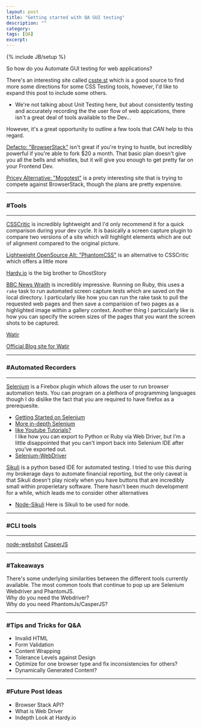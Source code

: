 ```yaml
---
layout: post
title: "Getting started with QA GUI testing"
description: ""
category: 
tags: [QA]
excerpt: 
---
```

{% include JB/setup %}

So how do you Automate GUI testing for web applications?

There's an interesting site called [csste.st](http://csste.st/tools/) which is a good source to find more some directions for some CSS Testing tools, however, I'd like to expand this post to include some others.

- We're not talking about Unit Testing here, but about consistently testing and accurately recording the the user flow of web appications, there isn't a great deal of tools available to the Dev...

However, it's a great opportunity to outline a few tools that _CAN_ help to this regard.

[Defacto: "BrowserStack"](http://www.browserstack.com) isn't great if you're trying to hustle, but incredibly powerful if you're able to fork $20 a month. That basic plan doesn't give you all the bells and whistles, but it will give you enough to get pretty far on your Frontend Dev.

[Pricey Alternative: "Mogotest"](http://cssregressiontesting.com/) is a prety interesting site that is trying to compete against BrowserStack, though the plans are pretty expensive.

---
### #Tools
---

[CSSCritic](http://cburgmer.github.io/csscritic/) is incredibly lightweight and I'd only recommend it for a quick comparison during your dev cycle. It is basically a screen capture plugin to compare two versions of a site which will highlight elements which are out of alignment compared to the original picture.

[Lightweight OpenSource Alt: "PhantomCSS"](https://github.com/Huddle/PhantomCSS) is an alternative to CSSCritic which offers a little more

[Hardy.io](http://hardy.io/) is the big brother to GhostStory

[BBC News Wraith](https://github.com/BBC-News/wraith) is incredibly impressive. Running on Ruby, this uses a `rake` task to run automated screen capture tests which are saved on the local directory.
  I particularly like how you can run the rake task to pull the requested web pages and then save a comparision of two pages as a highlighted image within a gallery context. 
  Another thing I particularly like is how you can specify the screen sizes of the pages that you want the screen shots to be captured.

[Watir](https://github.com/watir/watir) 

[Official Blog site for Watir](http://watir.com/)

---
### #Automated Recorders
---

[Selenium](http://docs.seleniumhq.org/) is a Firebox plugin which allows the user to run browser automation tests. You can program on a plethora of programming languages though I do dislike the fact that you are required to have firefox as a prerequesite.  
  - [Getting Started on Selenium](http://darrellgrainger.blogspot.hk/2010/02/selenium-101.html) 
  - [More in-depth Selenium](http://refcardz.dzone.com/refcardz/getting-started-selenium)  
  - [like Youtube Tutorials?](http://www.youtube.com/watch?v=gsHyDIyA3dg)  
  I like how you can export to Python or Ruby via Web Driver, but I'm a little disappointed that you can't import back into Selenium IDE after you've exported out.  
  - [Selenium-WebDriver](https://npmjs.org/package/selenium-webdriver)

[Sikuli](http://www.sikuli.org/) is a python based IDE for automated testing. 
I tried to use this during my brokerage days to automate financial reporting, but the only caveat is that Sikuli doesn't play nicely when you have buttons that are incredibly small within properietary software.
  There hasn't been much development for a while, which leads me to consider other alternatives
  - [Node-Sikuli](https://github.com/daizoru/node-sikuli) Here is Sikuli to be used for node.


---
### #CLI tools
---

[node-webshot](https://github.com/brenden/node-webshot)
[CasperJS](http://docs.casperjs.org/en/latest/quickstart.html)


---

### #Takeaways

There's some underlying similarities between the different tools currently available. The most common tools that continue to pop up are Selenium Webdriver and PhantomJS.  
Why do you need the Webdriver?  
Why do you need PhantomJs/CasperJS?


---

### #Tips and Tricks for Q&A
- Invalid HTML
- Form Validation
- Content Wrapping
- Tolerance Levels against Design 
- Optimize for one browser type and fix inconsistencies for others?
- Dynamically Generated Content?



---

### #Future Post Ideas

- Browser Stack API?
- What is Web Driver
- Indepth Look at Hardy.io